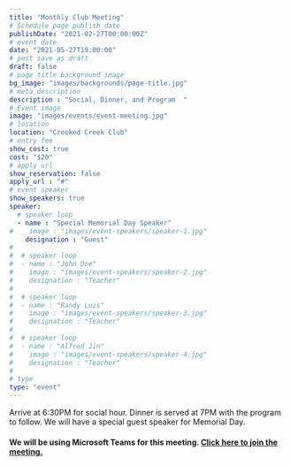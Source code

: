 ```yaml
---
title: "Monthly Club Meeting"
# Schedule page publish date
publishDate: "2021-02-27T00:00:00Z"
# event date
date: "2021-05-27T19:00:00"
# post save as draft
draft: false
# page title background image
bg_image: "images/backgrounds/page-title.jpg"
# meta description
description : "Social, Dinner, and Program  "
# Event image
image: "images/events/event-meeting.jpg"
# location
location: "Crooked Creek Club"
# entry fee
show_cost: true
cost: "$20"
# apply url
show_reservation: false
apply_url : "#"
# event speaker
show_speakers: true
speaker:
  # speaker loop
  - name : "Special Memorial Day Speaker"
#    image : "images/event-speakers/speaker-1.jpg"
    designation : "Guest"
#
#  # speaker loop
#  - name : "John Doe"
#    image : "images/event-speakers/speaker-2.jpg"
#    designation : "Teacher"
#
#  # speaker loop
#  - name : "Randy Luis"
#    image : "images/event-speakers/speaker-3.jpg"
#    designation : "Teacher"
#
#  # speaker loop
#  - name : "Alfred Jin"
#    image : "images/event-speakers/speaker-4.jpg"
#    designation : "Teacher"
#
# type
type: "event"
---
```


Arrive at 6:30PM for social hour.  Dinner is served at 7PM with the program to follow.  We will have a special guest speaker for Memorial Day.

#### We will be using Microsoft Teams for this meeting. [Click here to join the meeting.](https://teams.microsoft.com/l/meetup-join/19%3a2637a278a5874459b1524e377b15ac88%40thread.tacv2/1616631438471?context=%7b%22Tid%22%3a%22de8aba37-a543-4dce-af2e-e4dc7b6d1d8b%22%2c%22Oid%22%3a%22bbd80b62-255a-4e47-b25e-750e08d0d37a%22%7d)
